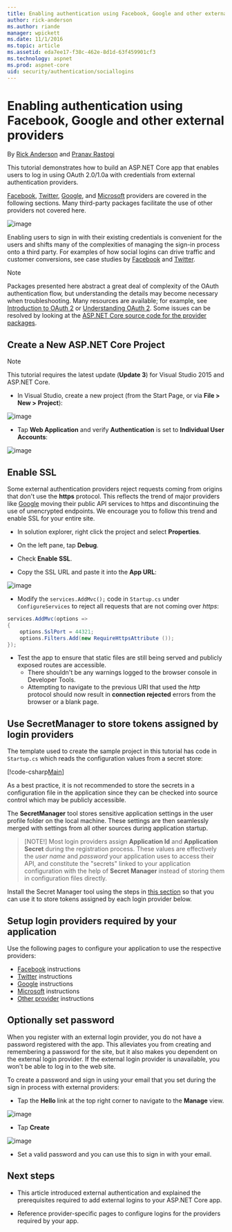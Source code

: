 ```yaml
---
title: Enabling authentication using Facebook, Google and other external  | Microsoft Docs
author: rick-anderson
ms.author: riande
manager: wpickett
ms.date: 11/1/2016
ms.topic: article
ms.assetid: eda7ee17-f38c-462e-8d1d-63f459901cf3
ms.technology: aspnet
ms.prod: aspnet-core
uid: security/authentication/sociallogins
---
```

# Enabling authentication using Facebook, Google and other external providers

<a name=security-authentication-social-logins></a>

By [Rick Anderson](https://twitter.com/RickAndMSFT) and [Pranav Rastogi](https://github.com/rustd)

This tutorial demonstrates how to build an ASP.NET Core app that enables users to log in using OAuth 2.0/1.0a with credentials from external authentication providers.

[Facebook](facebook-logins.md), [Twitter](twitter-logins.md), [Google](google-logins.md), and [Microsoft](microsoft-logins.md) providers are covered in the following sections. Many third-party packages facilitate the use of other providers not covered here.

![image](sociallogins/_static/social.png)

Enabling users to sign in with their existing credentials is convenient for the users and shifts many of the complexities of managing the sign-in process onto a third party. For examples of how social logins can drive traffic and customer conversions, see case studies by [Facebook](https://developers.facebook.com/case-studies) and [Twitter](https://dev.twitter.com/resources/case-studies).

> [!NOTE]
> Packages presented here abstract a great deal of complexity of the OAuth authentication flow, but understanding the details may become necessary when troubleshooting. Many resources are available; for example, see [Introduction to OAuth 2](https://www.digitalocean.com/community/tutorials/an-introduction-to-oauth-2) or [Understanding OAuth 2](http://www.bubblecode.net/en/2016/01/22/understanding-oauth2/). Some issues can be resolved by looking at the [ASP.NET Core source code for the provider packages](https://github.com/aspnet/Security/tree/dev/src).

## Create a New ASP.NET Core Project

> [!NOTE]
> This tutorial requires the latest update (**Update 3**) for Visual Studio 2015 and ASP.NET Core.

* In Visual Studio, create a new project (from the Start Page, or via **File > New > Project**):

![image](sociallogins/_static/new-project.png)

* Tap **Web Application** and verify **Authentication** is set to **Individual User Accounts**:

![image](sociallogins/_static/select-project.png)

## Enable SSL

Some external authentication providers reject requests coming from origins that don't use the **https** protocol. This reflects the trend of major providers like [Google](https://security.googleblog.com/2014/08/https-as-ranking-signal_6.html) moving their public API services to https and discontinuing the use of unencrypted endpoints. We encourage you to follow this trend and enable SSL for your entire site.

* In solution explorer, right click the project and select **Properties**.

* On the left pane, tap **Debug**.

* Check **Enable SSL**.

* Copy the SSL URL and paste it into the **App URL**:

![image](sociallogins/_static/ssl.png)

* Modify the `services.AddMvc();` code in `Startup.cs` under `ConfigureServices` to reject all requests that are not coming over *https*:

````csharp
services.AddMvc(options =>
{
    options.SslPort = 44321;
    options.Filters.Add(new RequireHttpsAttribute ());
});
````

* Test the app to ensure that static files are still being served and publicly exposed routes are accessible.
   * There shouldn't be any warnings logged to the browser console in Developer Tools.
   * Attempting to navigate to the previous URI that used the *http* protocol should now result in **connection rejected** errors from the browser or a blank page.

## Use SecretManager to store tokens assigned by login providers

The template used to create the sample project in this tutorial has code in `Startup.cs` which reads the configuration values from a secret store:

[!code-csharp[Main](../../common/samples/WebApplication1/Startup.cs?highlight=11&range=20-36)]

As a best practice, it is not recommended to store the secrets in a configuration file in the application since they can be checked into source control which may be publicly accessible.

The **SecretManager** tool stores sensitive application settings in the user profile folder on the local machine. These settings are then seamlessly merged with settings from all other sources during application startup.

> [NOTE!]
> Most login providers assign **Application Id** and **Application Secret** during the registration process. These values are effectively the *user name* and *password* your application uses to access their API, and constitute the "secrets" linked to your application configuration with the help of **Secret Manager** instead of storing them in configuration files directly.

Install the Secret Manager tool using the steps in [this section](../app-secrets.md) so that you can use it to store tokens assigned by each login provider below.

## Setup login providers required by your application

Use the following pages to configure your application to use the respective providers:

* [Facebook](facebook-logins.md) instructions
* [Twitter](twitter-logins.md) instructions
* [Google](google-logins.md) instructions
* [Microsoft](microsoft-logins.md) instructions
* [Other provider](other-logins.md) instructions

## Optionally set password

When you register with an external login provider, you do not have a password registered with the app. This alleviates you from creating and remembering a password for the site, but it also makes you dependent on the external login provider. If the external login provider is unavailable, you won't be able to log in to the web site.

To create a password and sign in using your email that you set during the sign in process with external providers:

* Tap the **Hello <email alias>** link at the top right corner to navigate to the **Manage** view.

![image](sociallogins/_static/pass1.PNG)

* Tap **Create**

![image](sociallogins/_static/pass2.PNG)

* Set a valid password and you can use this to sign in with your email.

## Next steps

* This article introduced external authentication and explained the prerequisites required to add external logins to your ASP.NET Core app.

* Reference provider-specific pages to configure logins for the providers required by your app.